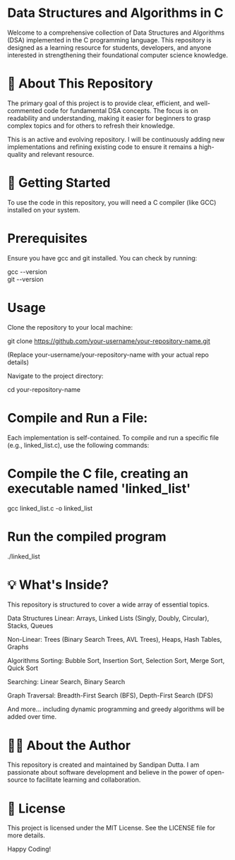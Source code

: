 # Data Structures and Algorithms in C
Welcome to a comprehensive collection of Data Structures and Algorithms (DSA) implemented in the C programming language. This repository is designed as a learning resource for students, developers, and anyone interested in strengthening their foundational computer science knowledge.

# 📖 About This Repository
The primary goal of this project is to provide clear, efficient, and well-commented code for fundamental DSA concepts. The focus is on readability and understanding, making it easier for beginners to grasp complex topics and for others to refresh their knowledge.

This is an active and evolving repository. I will be continuously adding new implementations and refining existing code to ensure it remains a high-quality and relevant resource.

# 🚀 Getting Started
To use the code in this repository, you will need a C compiler (like GCC) installed on your system.

# Prerequisites
Ensure you have gcc and git installed. You can check by running:

gcc --version
<br>
git --version

# Usage
Clone the repository to your local machine:

git clone https://github.com/your-username/your-repository-name.git

(Replace your-username/your-repository-name with your actual repo details)

Navigate to the project directory:

cd your-repository-name

# Compile and Run a File:
Each implementation is self-contained. To compile and run a specific file (e.g., linked_list.c), use the following commands:

# Compile the C file, creating an executable named 'linked_list'
gcc linked_list.c -o linked_list

# Run the compiled program
./linked_list

# 💡 What's Inside?
This repository is structured to cover a wide array of essential topics.

Data Structures
Linear: Arrays, Linked Lists (Singly, Doubly, Circular), Stacks, Queues

Non-Linear: Trees (Binary Search Trees, AVL Trees), Heaps, Hash Tables, Graphs

Algorithms
Sorting: Bubble Sort, Insertion Sort, Selection Sort, Merge Sort, Quick Sort

Searching: Linear Search, Binary Search

Graph Traversal: Breadth-First Search (BFS), Depth-First Search (DFS)

And more... including dynamic programming and greedy algorithms will be added over time.

# 👨‍💻 About the Author
This repository is created and maintained by Sandipan Dutta. I am passionate about software development and believe in the power of open-source to facilitate learning and collaboration.

# 📜 License
This project is licensed under the MIT License. See the LICENSE file for more details.

Happy Coding!